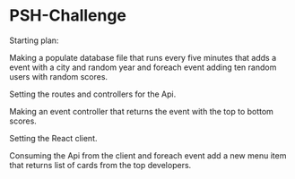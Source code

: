 # PSH-Challenge
Starting plan:

Making a populate database file that runs every five minutes that adds a event with a city and random year and foreach event adding ten random users with random scores.

Setting the routes and controllers for the Api.

Making an event controller that returns the event with the top to bottom scores.

Setting the React client.

Consuming the Api from the client and foreach event add a new menu item that returns list of cards from the top developers.


